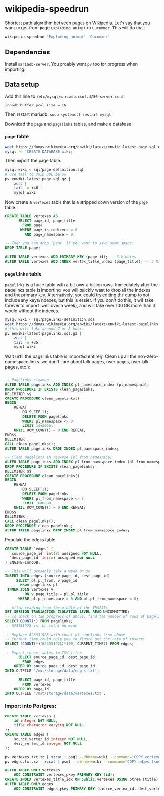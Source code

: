 # wikipedia-speedrun

Shortest path algorithm between pages on Wikipedia. Let's say that you want to get from page `Exploding animal` to `Cucumber`. This will do that:

```sh
wikipedia-speedrun 'Exploding animal' 'Cucumber'
```

## Dependencies

Install `mariadb-server`. You proably want `pv` too for progress when importing.
## Data setup

Add this line to `/etc/mysql/mariadb.conf.d/50-server.conf`:

```
innodb_buffer_pool_size = 1G
```

Then restart mariadb: `sudo systemctl restart mysql`

Download the `page` and `pagelinks` tables, and make a database:

### `page` table

```bash
wget https://dumps.wikimedia.org/enwiki/latest/enwiki-latest-page.sql.gz
mysql -e 'CREATE DATABASE wiki;'
```

Then import the page table.

```sh
mysql wiki < sql/page-definition.sql
# use tail to skip DDL below
pv enwiki-latest-page.sql.gz |
    zcat |
    tail -n +46 |
    mysql wiki
```

Now create a `vertexes` table that is a stripped down version of the `page` table:

```sql
CREATE TABLE vertexes AS
      SELECT page_id, page_title
        FROM page
       WHERE page_is_redirect = 0
         AND page_namespace = 0;

-- Then you can drop `page` if you want to save some space!
DROP TABLE page;

ALTER TABLE vertexes ADD PRIMARY KEY (page_id); -- 5 Minutes
ALTER TABLE vertexes ADD INDEX vertex_title_index (page_title); -- 5 Minutes
```

### `pagelinks` table

`pagelinks` is a huge table with a bit over a billion rows. Immediately after the pagelinks table is importing, you will quickly want to drop all the indexes and the primary key. Alternatively, you could try editing the dump to not include any keys/indexes, but this is easier. If you don't do this, it will take forever to import (well over a week), and will take over 100 GB more than it would without the indexes.

```sh
mysql wiki < sql/pagelinks-definition.sql
wget https://dumps.wikimedia.org/enwiki/latest/enwiki-latest-pagelinks.sql.gz
# this will take around 7 or 8 hours
pv enwiki-latest-pagelinks.sql.gz |
    zcat |
    tail -n +35 |
    mysql wiki
```

Wait until the pagelinks table is imported entirely. Clean up all the non-zero-namespace links (we don't care about talk pages, user pages, user talk pages, etc.):

```sql

-- Pagelinks cleanup
ALTER TABLE pagelinks ADD INDEX pl_namespace_index (pl_namespace);
DROP PROCEDURE IF EXISTS clean_pagelinks;
DELIMITER $$
CREATE PROCEDURE clean_pagelinks()
BEGIN
    REPEAT
        DO SLEEP(1);
        DELETE FROM pagelinks
        WHERE pl_namespace <> 0
        LIMIT 1000000;
    UNTIL ROW_COUNT() = 0 END REPEAT;
END$$
DELIMITER ;
CALL clean_pagelinks();
ALTER TABLE pagelinks DROP INDEX pl_namespace_index;

-- Clean pagelinks in reverse (pl_from_namespace)
ALTER TABLE pagelinks ADD INDEX pl_from_namespace_index (pl_from_namespace);
DROP PROCEDURE IF EXISTS clean_pagelinks;
DELIMITER $$
CREATE PROCEDURE clean_pagelinks()
BEGIN
    REPEAT
        DO SLEEP(1);
        DELETE FROM pagelinks
        WHERE pl_from_namespace <> 0
        LIMIT 1000000;
    UNTIL ROW_COUNT() = 0 END REPEAT;
END$$
DELIMITER ;
CALL clean_pagelinks();
DROP PROCEDURE clean_pagelinks;
ALTER TABLE pagelinks DROP INDEX pl_from_namespace_index;
```

Populate the edges table

```sql
CREATE TABLE `edges` (
  `source_page_id` int(8) unsigned NOT NULL,
  `dest_page_id` int(8) unsigned NOT NULL
) ENGINE=InnoDB;

-- This will probably take a week or so
INSERT INTO edges (source_page_id, dest_page_id)
     SELECT pl.pl_from, v.page_id
       FROM pagelinks pl
 INNER JOIN vertexes v
         ON v.page_title = pl.pl_title
      WHERE pl.pl_namespace = 0 AND pl.pl_from_namespace = 0;

-- Allow reading from the middle of the INSERT:
SET SESSION TRANSACTION ISOLATION LEVEL READ UNCOMMITTED;
-- To check on the progress of above, find the number of rows of pagelinks:
SELECT COUNT(*) FROM pagelinks;
-- 623551928 is the total on mine

-- Replace 623551928 with count of pagelinks from above
-- Current time could help you to figure out the rate of inserts
SELECT (COUNT(*)/623551928)*100, CURRENT_TIME() FROM edges;

-- Export these tables to TSV files
      SELECT source_page_id, dest_page_id
        FROM edges
    ORDER BY source_page_id, dest_page_id
INTO OUTFILE '/mnt/storage/data/edges.txt';

      SELECT page_id, page_title
        FROM vertexes
    ORDER BY page_id
INTO OUTFILE '/mnt/storage/data/vertexes.txt';
```

### Import into Postgres:

``` sql
CREATE TABLE vertexes (
    id integer NOT NULL,
    title character varying NOT NULL
);
CREATE TABLE edges (
    source_vertex_id integer NOT NULL,
    dest_vertex_id integer NOT NULL
);
```

``` bash
pv vertexes.txt.xz | xzcat | psql --dbname=wiki --command='COPY vertexes (id, title) FROM STDIN'
pv edges.txt.xz | xzcat | psql --dbname=wiki --command='COPY edges (source_vertex_id, dest_vertex_id) FROM STDIN'
```

```sql
ALTER TABLE ONLY vertexes
    ADD CONSTRAINT vertexes_pkey PRIMARY KEY (id);
CREATE INDEX vertexes_title_idx ON public.vertexes USING btree (title);
ALTER TABLE ONLY edges
    ADD CONSTRAINT edges_pkey PRIMARY KEY (source_vertex_id, dest_vertex_id);
```
